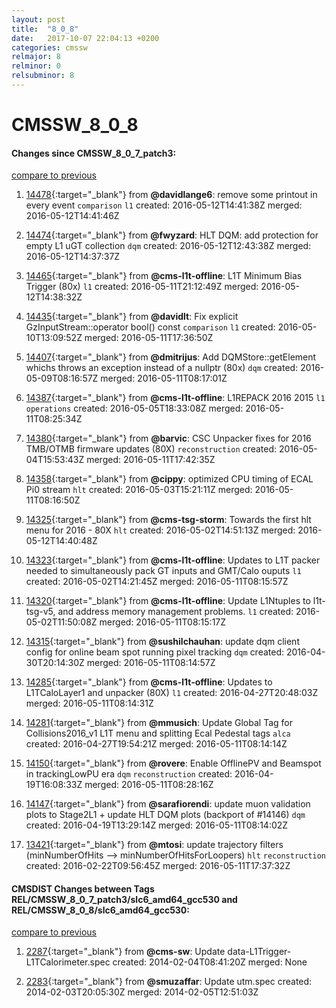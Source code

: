 ```yaml
---
layout: post
title:  "8_0_8"
date:   2017-10-07 22:04:13 +0200
categories: cmssw
relmajor: 8
relminor: 0
relsubminor: 8
---
```


# CMSSW_8_0_8
#### Changes since CMSSW_8_0_7_patch3:

[compare to previous](https://github.com/cms-sw/cmssw/compare/CMSSW_8_0_7_patch3...CMSSW_8_0_8)



1. [14478](http://github.com/cms-sw/cmssw/pull/14478){:target="_blank"}  from **@davidlange6**: remove some printout in every event `comparison`  `l1`  created: 2016-05-12T14:41:38Z merged: 2016-05-12T14:41:46Z

1. [14474](http://github.com/cms-sw/cmssw/pull/14474){:target="_blank"}  from **@fwyzard**: HLT DQM: add protection for empty L1 uGT collection `dqm`  created: 2016-05-12T12:43:38Z merged: 2016-05-12T14:37:37Z

1. [14465](http://github.com/cms-sw/cmssw/pull/14465){:target="_blank"}  from **@cms-l1t-offline**: L1T Minimum Bias Trigger (80x) `l1`  created: 2016-05-11T21:12:49Z merged: 2016-05-12T14:38:32Z

1. [14435](http://github.com/cms-sw/cmssw/pull/14435){:target="_blank"}  from **@davidlt**: Fix explicit GzInputStream::operator bool() const `comparison`  `l1`  created: 2016-05-10T13:09:52Z merged: 2016-05-11T17:36:50Z

1. [14407](http://github.com/cms-sw/cmssw/pull/14407){:target="_blank"}  from **@dmitrijus**: Add DQMStore::getElement whichs throws an exception instead of a nullptr (80x)  `dqm`  created: 2016-05-09T08:16:57Z merged: 2016-05-11T08:17:01Z

1. [14387](http://github.com/cms-sw/cmssw/pull/14387){:target="_blank"}  from **@cms-l1t-offline**: L1REPACK 2016 2015 `l1`  `operations`  created: 2016-05-05T18:33:08Z merged: 2016-05-11T08:25:34Z

1. [14380](http://github.com/cms-sw/cmssw/pull/14380){:target="_blank"}  from **@barvic**: CSC Unpacker fixes for 2016 TMB/OTMB firmware updates (80X) `reconstruction`  created: 2016-05-04T15:53:43Z merged: 2016-05-11T17:42:35Z

1. [14358](http://github.com/cms-sw/cmssw/pull/14358){:target="_blank"}  from **@cippy**: optimized CPU timing of ECAL Pi0 stream `hlt`  created: 2016-05-03T15:21:11Z merged: 2016-05-11T08:16:50Z

1. [14325](http://github.com/cms-sw/cmssw/pull/14325){:target="_blank"}  from **@cms-tsg-storm**: Towards the first hlt menu for 2016 - 80X `hlt`  created: 2016-05-02T14:51:13Z merged: 2016-05-12T14:40:48Z

1. [14323](http://github.com/cms-sw/cmssw/pull/14323){:target="_blank"}  from **@cms-l1t-offline**: Updates to L1T packer needed to simultaneously pack GT inputs and GMT/Calo ouputs `l1`  created: 2016-05-02T14:21:45Z merged: 2016-05-11T08:15:57Z

1. [14320](http://github.com/cms-sw/cmssw/pull/14320){:target="_blank"}  from **@cms-l1t-offline**: Update L1Ntuples to l1t-tsg-v5, and address memory management problems. `l1`  created: 2016-05-02T11:50:08Z merged: 2016-05-11T08:15:17Z

1. [14315](http://github.com/cms-sw/cmssw/pull/14315){:target="_blank"}  from **@sushilchauhan**: update dqm  client config for online beam spot running pixel tracking `dqm`  created: 2016-04-30T20:14:30Z merged: 2016-05-11T08:14:57Z

1. [14285](http://github.com/cms-sw/cmssw/pull/14285){:target="_blank"}  from **@cms-l1t-offline**: Updates to L1TCaloLayer1 and unpacker (80X) `l1`  created: 2016-04-27T20:48:03Z merged: 2016-05-11T08:14:31Z

1. [14281](http://github.com/cms-sw/cmssw/pull/14281){:target="_blank"}  from **@mmusich**: Update Global Tag for Collisions2016_v1 L1T menu and splitting Ecal Pedestal tags `alca`  created: 2016-04-27T19:54:21Z merged: 2016-05-11T08:14:14Z

1. [14150](http://github.com/cms-sw/cmssw/pull/14150){:target="_blank"}  from **@rovere**: Enable OfflinePV and Beamspot in trackingLowPU era `dqm`  `reconstruction`  created: 2016-04-19T16:08:33Z merged: 2016-05-11T08:28:16Z

1. [14147](http://github.com/cms-sw/cmssw/pull/14147){:target="_blank"}  from **@sarafiorendi**: update muon validation plots to Stage2L1 + update HLT DQM plots (backport of #14146) `dqm`  created: 2016-04-19T13:29:14Z merged: 2016-05-11T08:14:02Z

1. [13421](http://github.com/cms-sw/cmssw/pull/13421){:target="_blank"}  from **@mtosi**: update trajectory filters (minNumberOfHits --> minNumberOfHitsForLoopers) `hlt`  `reconstruction`  created: 2016-02-22T09:56:45Z merged: 2016-05-11T17:37:32Z

#### CMSDIST Changes between Tags REL/CMSSW_8_0_7_patch3/slc6_amd64_gcc530 and REL/CMSSW_8_0_8/slc6_amd64_gcc530:

[compare to previous](https://github.com/cms-sw/cmsdist/compare/REL/CMSSW_8_0_7_patch3/slc6_amd64_gcc530...REL/CMSSW_8_0_8/slc6_amd64_gcc530)



1. [2287](http://github.com/cms-sw/cmssw/pull/2287){:target="_blank"}  from **@cms-sw**: Update data-L1Trigger-L1TCalorimeter.spec created: 2014-02-04T08:41:20Z merged: None

1. [2283](http://github.com/cms-sw/cmssw/pull/2283){:target="_blank"}  from **@smuzaffar**: Update utm.spec created: 2014-02-03T20:05:30Z merged: 2014-02-05T12:51:03Z
